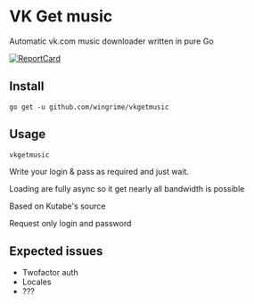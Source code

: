 # VK Get music

Automatic vk.com music downloader written in pure Go

[![ReportCard](http://goreportcard.com/badge/wingrime/vkgetmusic)](http://goreportcard.com/report/wingrime/vkgetmusic)

## Install

```
go get -u github.com/wingrime/vkgetmusic
```

## Usage

```
vkgetmusic
```
Write your login & pass as required and just wait.

Loading are fully async so it get nearly all bandwidth is possible

Based on Kutabe's source

Request only login and password
## Expected issues
* Twofactor auth
* Locales
* ???



